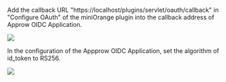 <IntegrationDetailCard :title="`Setup Callback Address for ${$localeConfig.brandName}  OIDC Application`">

Add the callback URL "https://localhost/plugins/servlet/oauth/callback" in "Configure OAuth" of the miniOrange plugin into the callback address of Approw OIDC Application.

![](~@imagesZhCn/integration/confluence/step3.png)

</IntegrationDetailCard>
<IntegrationDetailCard :title="`Setup ${$localeConfig.brandName} OIDC Application Signing Key`">
In the configuration of the Appprow OIDC Application, set the algorithm of id_token to RS256.

![](~@imagesZhCn/integration/confluence/step4.png)

</IntegrationDetailCard>
